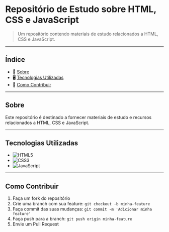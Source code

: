 # Repositório de Estudo sobre HTML, CSS e JavaScript

> Um repositório contendo materiais de estudo relacionados a HTML, CSS e JavaScript.
---

## Índice

- :newspaper: [Sobre](#sobre)
- :desktop_computer: [Tecnologias Utilizadas](#tecnologias-utilizadas)
- :memo: [Como Contribuir](#como-contribuir)

---

## Sobre

Este repositório é destinado a fornecer materiais de estudo e recursos relacionados a HTML, CSS e JavaScript.

---

## Tecnologias Utilizadas

- ![HTML5](https://img.icons8.com/color/48/000000/html-5.png)
- ![CSS3](https://img.icons8.com/color/48/000000/css3.png) 
- ![JavaScript](https://img.icons8.com/color/48/000000/javascript.png) 
---

## Como Contribuir

1. Faça um fork do repositório
2. Crie uma branch com sua feature: `git checkout -b minha-feature`
3. Faça commit das suas mudanças: `git commit -m 'Adicionar minha feature'`
4. Faça push para a branch: `git push origin minha-feature`
5. Envie um Pull Request
